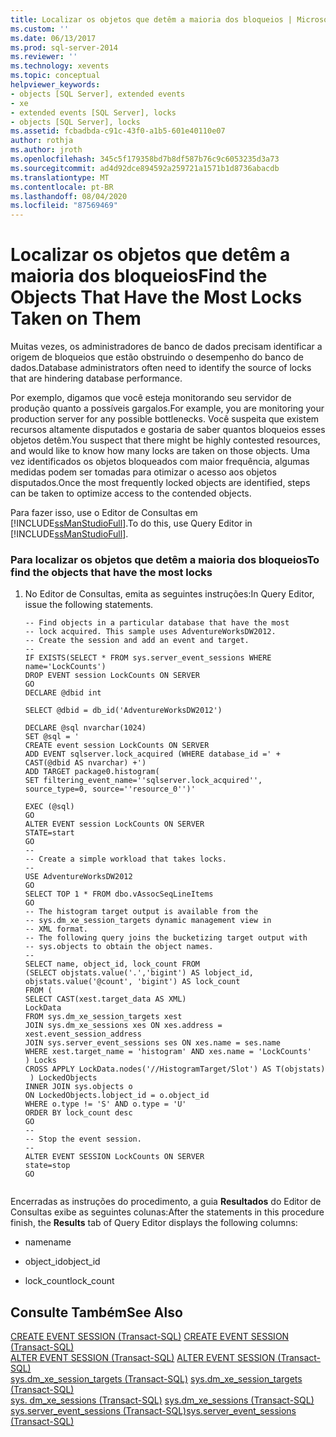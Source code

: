 ```yaml
---
title: Localizar os objetos que detêm a maioria dos bloqueios | Microsoft Docs
ms.custom: ''
ms.date: 06/13/2017
ms.prod: sql-server-2014
ms.reviewer: ''
ms.technology: xevents
ms.topic: conceptual
helpviewer_keywords:
- objects [SQL Server], extended events
- xe
- extended events [SQL Server], locks
- objects [SQL Server], locks
ms.assetid: fcbadbda-c91c-43f0-a1b5-601e40110e07
author: rothja
ms.author: jroth
ms.openlocfilehash: 345c5f179358bd7b8df587b76c9c6053235d3a73
ms.sourcegitcommit: ad4d92dce894592a259721a1571b1d8736abacdb
ms.translationtype: MT
ms.contentlocale: pt-BR
ms.lasthandoff: 08/04/2020
ms.locfileid: "87569469"
---
```

# <a name="find-the-objects-that-have-the-most-locks-taken-on-them"></a><span data-ttu-id="6b75f-102">Localizar os objetos que detêm a maioria dos bloqueios</span><span class="sxs-lookup"><span data-stu-id="6b75f-102">Find the Objects That Have the Most Locks Taken on Them</span></span>
  <span data-ttu-id="6b75f-103">Muitas vezes, os administradores de banco de dados precisam identificar a origem de bloqueios que estão obstruindo o desempenho do banco de dados.</span><span class="sxs-lookup"><span data-stu-id="6b75f-103">Database administrators often need to identify the source of locks that are hindering database performance.</span></span>  
  
 <span data-ttu-id="6b75f-104">Por exemplo, digamos que você esteja monitorando seu servidor de produção quanto a possíveis gargalos.</span><span class="sxs-lookup"><span data-stu-id="6b75f-104">For example, you are monitoring your production server for any possible bottlenecks.</span></span> <span data-ttu-id="6b75f-105">Você suspeita que existem recursos altamente disputados e gostaria de saber quantos bloqueios esses objetos detêm.</span><span class="sxs-lookup"><span data-stu-id="6b75f-105">You suspect that there might be highly contested resources, and would like to know how many locks are taken on those objects.</span></span> <span data-ttu-id="6b75f-106">Uma vez identificados os objetos bloqueados com maior frequência, algumas medidas podem ser tomadas para otimizar o acesso aos objetos disputados.</span><span class="sxs-lookup"><span data-stu-id="6b75f-106">Once the most frequently locked objects are identified, steps can be taken to optimize access to the contended objects.</span></span>  
  
 <span data-ttu-id="6b75f-107">Para fazer isso, use o Editor de Consultas em [!INCLUDE[ssManStudioFull](../../includes/ssmanstudiofull-md.md)].</span><span class="sxs-lookup"><span data-stu-id="6b75f-107">To do this, use Query Editor in [!INCLUDE[ssManStudioFull](../../includes/ssmanstudiofull-md.md)].</span></span>  
  
### <a name="to-find-the-objects-that-have-the-most-locks"></a><span data-ttu-id="6b75f-108">Para localizar os objetos que detêm a maioria dos bloqueios</span><span class="sxs-lookup"><span data-stu-id="6b75f-108">To find the objects that have the most locks</span></span>  
  
1.  <span data-ttu-id="6b75f-109">No Editor de Consultas, emita as seguintes instruções:</span><span class="sxs-lookup"><span data-stu-id="6b75f-109">In Query Editor, issue the following statements.</span></span>  
  
    ```  
    -- Find objects in a particular database that have the most  
    -- lock acquired. This sample uses AdventureWorksDW2012.  
    -- Create the session and add an event and target.  
    --   
    IF EXISTS(SELECT * FROM sys.server_event_sessions WHERE name='LockCounts')  
    DROP EVENT session LockCounts ON SERVER  
    GO  
    DECLARE @dbid int  
  
    SELECT @dbid = db_id('AdventureWorksDW2012')  
  
    DECLARE @sql nvarchar(1024)  
    SET @sql = '  
    CREATE event session LockCounts ON SERVER  
    ADD EVENT sqlserver.lock_acquired (WHERE database_id =' + CAST(@dbid AS nvarchar) +')  
    ADD TARGET package0.histogram(   
    SET filtering_event_name=''sqlserver.lock_acquired'', source_type=0, source=''resource_0'')'  
  
    EXEC (@sql)  
    GO  
    ALTER EVENT session LockCounts ON SERVER   
    STATE=start  
    GO  
    --   
    -- Create a simple workload that takes locks.  
    --   
    USE AdventureWorksDW2012  
    GO  
    SELECT TOP 1 * FROM dbo.vAssocSeqLineItems  
    GO  
    -- The histogram target output is available from the   
    -- sys.dm_xe_session_targets dynamic management view in  
    -- XML format.  
    -- The following query joins the bucketizing target output with  
    -- sys.objects to obtain the object names.  
    --  
    SELECT name, object_id, lock_count FROM   
    (SELECT objstats.value('.','bigint') AS lobject_id,   
    objstats.value('@count', 'bigint') AS lock_count  
    FROM (  
    SELECT CAST(xest.target_data AS XML)  
    LockData  
    FROM sys.dm_xe_session_targets xest  
    JOIN sys.dm_xe_sessions xes ON xes.address = xest.event_session_address  
    JOIN sys.server_event_sessions ses ON xes.name = ses.name  
    WHERE xest.target_name = 'histogram' AND xes.name = 'LockCounts'  
    ) Locks  
    CROSS APPLY LockData.nodes('//HistogramTarget/Slot') AS T(objstats)  
     ) LockedObjects   
    INNER JOIN sys.objects o  
    ON LockedObjects.lobject_id = o.object_id  
    WHERE o.type != 'S' AND o.type = 'U'  
    ORDER BY lock_count desc  
    GO  
    --   
    -- Stop the event session.  
    --   
    ALTER EVENT SESSION LockCounts ON SERVER  
    state=stop  
    GO  
  
    ```  
  
 <span data-ttu-id="6b75f-110">Encerradas as instruções do procedimento, a guia **Resultados** do Editor de Consultas exibe as seguintes colunas:</span><span class="sxs-lookup"><span data-stu-id="6b75f-110">After the statements in this procedure finish, the **Results** tab of Query Editor displays the following columns:</span></span>  
  
-   <span data-ttu-id="6b75f-111">name</span><span class="sxs-lookup"><span data-stu-id="6b75f-111">name</span></span>  
  
-   <span data-ttu-id="6b75f-112">object_id</span><span class="sxs-lookup"><span data-stu-id="6b75f-112">object_id</span></span>  
  
-   <span data-ttu-id="6b75f-113">lock_count</span><span class="sxs-lookup"><span data-stu-id="6b75f-113">lock_count</span></span>  
  
## <a name="see-also"></a><span data-ttu-id="6b75f-114">Consulte Também</span><span class="sxs-lookup"><span data-stu-id="6b75f-114">See Also</span></span>  
 <span data-ttu-id="6b75f-115">[CREATE EVENT SESSION &#40;Transact-SQL&#41;](/sql/t-sql/statements/create-event-session-transact-sql) </span><span class="sxs-lookup"><span data-stu-id="6b75f-115">[CREATE EVENT SESSION &#40;Transact-SQL&#41;](/sql/t-sql/statements/create-event-session-transact-sql) </span></span>  
 <span data-ttu-id="6b75f-116">[ALTER EVENT SESSION &#40;Transact-SQL&#41;](/sql/t-sql/statements/alter-event-session-transact-sql) </span><span class="sxs-lookup"><span data-stu-id="6b75f-116">[ALTER EVENT SESSION &#40;Transact-SQL&#41;](/sql/t-sql/statements/alter-event-session-transact-sql) </span></span>  
 <span data-ttu-id="6b75f-117">[sys.dm_xe_session_targets &#40;Transact-SQL&#41;](/sql/relational-databases/system-dynamic-management-views/sys-dm-xe-session-targets-transact-sql) </span><span class="sxs-lookup"><span data-stu-id="6b75f-117">[sys.dm_xe_session_targets &#40;Transact-SQL&#41;](/sql/relational-databases/system-dynamic-management-views/sys-dm-xe-session-targets-transact-sql) </span></span>  
 <span data-ttu-id="6b75f-118">[sys. dm_xe_sessions &#40;Transact-SQL&#41;](/sql/relational-databases/system-dynamic-management-views/sys-dm-xe-sessions-transact-sql) </span><span class="sxs-lookup"><span data-stu-id="6b75f-118">[sys.dm_xe_sessions &#40;Transact-SQL&#41;](/sql/relational-databases/system-dynamic-management-views/sys-dm-xe-sessions-transact-sql) </span></span>  
 [<span data-ttu-id="6b75f-119">sys.server_event_sessions &#40;Transact-SQL&#41;</span><span class="sxs-lookup"><span data-stu-id="6b75f-119">sys.server_event_sessions &#40;Transact-SQL&#41;</span></span>](/sql/relational-databases/system-catalog-views/sys-server-event-sessions-transact-sql)  
  
  
